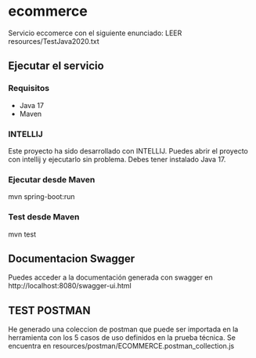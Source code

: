 # ecommerce

Servicio eccomerce con el siguiente enunciado:
LEER resources/TestJava2020.txt

## Ejecutar el servicio
### Requisitos
- Java 17
- Maven

### INTELLIJ
Este proyecto ha sido desarrollado con INTELLIJ. Puedes abrir el proyecto con intellij y ejecutarlo sin problema.
Debes tener instalado Java 17.


### Ejecutar desde Maven
mvn spring-boot:run

### Test desde Maven
mvn test

## Documentacion Swagger
Puedes acceder a la documentación generada con swagger en http://localhost:8080/swagger-ui.html

## TEST POSTMAN
He generado una coleccion de postman que puede ser importada en la herramienta con los 5 casos de uso definidos en la prueba técnica.
Se encuentra en resources/postman/ECOMMERCE.postman_collection.js
